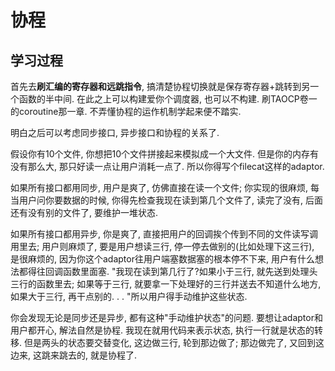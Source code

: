 # 协程

## 学习过程 ##
首先去**刷汇编的寄存器和远跳指令**, 搞清楚协程切换就是保存寄存器+跳转到另一个函数的半中间. 在此之上可以构建爱你个调度器, 也可以不构建. 刷TAOCP卷一的coroutine那一章. 不弄懂协程的运作机制学起来便不踏实. 

明白之后可以考虑同步接口, 异步接口和协程的关系了. 

假设你有10个文件, 你想把10个文件拼接起来模拟成一个大文件. 但是你的内存有没有那么大, 那只好读一点让用户消耗一点了. 所以你得写个filecat这样的adaptor. 

如果所有接口都用同步, 用户是爽了, 仿佛直接在读一个文件; 你实现的很麻烦, 每当用户问你要数据的时候, 你得先检查我现在读到第几个文件了, 读完了没有, 后面还有没有别的文件了, 要维护一堆状态. 

如果所有接口都用异步, 你是爽了, 直接把用户的回调挨个传到不同的文件读写调用里去; 用户则麻烦了, 要是用户想读三行, 停一停去做别的(比如处理下这三行), 是很麻烦的, 因为你这个adaptor往用户端塞数据塞的根本停不下来, 用户有什么想法都得往回调函数里面塞. "我现在读到第几行了?如果小于三行, 就先送到处理头三行的函数里去; 如果等于三行, 就要拿一下处理好的三行并送去不知道什么地方, 如果大于三行, 再干点别的. . . "所以用户得手动维护这些状态. 

你会发现无论是同步还是异步, 都有这种"手动维护状态"的问题. 要想让adaptor和用户都开心, 解法自然是协程. 我现在就用代码来表示状态, 执行一行就是状态的转移. 但是两头的状态要交替变化, 这边做三行, 轮到那边做了; 那边做完了, 又回到这边来, 这跳来跳去的, 就是协程了. 




